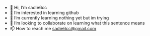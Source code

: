  - 👋 Hi, I’m sadie6cc 
- 👀 I’m interested in learning github
- 🌱 I’m currently learning nothing yet but im trying
- 💞️ I’m looking to collaborate on learning what this sentence means
- 📫 How to reach me sadie6cc@gmail.com

<!---
sadie6cc/sadie6cc is a ✨ special ✨ repository because its `README.md` (this file) appears on your GitHub profile.
You can click the Preview link to take a look at your changes.
--->

